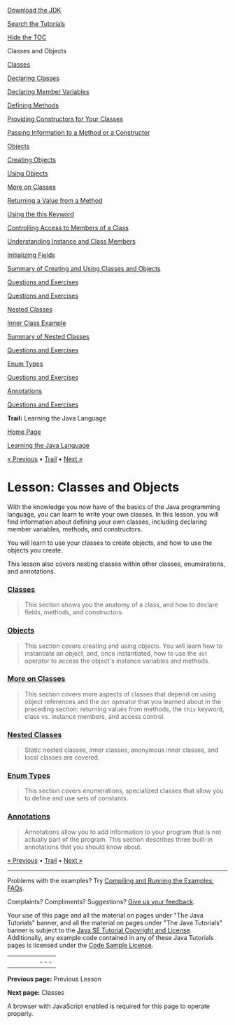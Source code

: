 [Download
the JDK](http://java.sun.com/javase/6/download.jsp)
  
[Search the
Tutorials](../../search.html)
  
[Hide the TOC](javascript:toggleLeft())

Classes and Objects

[Classes](classes.html)

[Declaring Classes](classdecl.html)

[Declaring Member Variables](variables.html)

[Defining Methods](methods.html)

[Providing Constructors for Your Classes](constructors.html)

[Passing Information to a Method or a Constructor](arguments.html)

[Objects](objects.html)

[Creating Objects](objectcreation.html)

[Using Objects](usingobject.html)

[More on Classes](more.html)

[Returning a Value from a Method](returnvalue.html)

[Using the this Keyword](thiskey.html)

[Controlling Access to Members of a Class](accesscontrol.html)

[Understanding Instance and Class Members](classvars.html)

[Initializing Fields](initial.html)

[Summary of Creating and Using Classes and Objects](summaryclasses.html)

[Questions and Exercises](QandE/creating-questions.html)

[Questions and Exercises](QandE/objects-questions.html)

[Nested Classes](nested.html)

[Inner Class Example](innerclasses.html)

[Summary of Nested Classes](summarynested.html)

[Questions and Exercises](QandE/nested-questions.html)

[Enum Types](enum.html)

[Questions and Exercises](QandE/enum-questions.html)

[Annotations](annotations.html)

[Questions and Exercises](QandE/annotations-questions.html)

**Trail:** Learning the Java Language

[Home Page](../../index.html)
>
[Learning the Java Language](../index.html)

[« Previous](../nutsandbolts/index.html) • [Trail](../TOC.html) • [Next »](classes.html)

# Lesson: Classes and Objects

With the knowledge you now have of the basics of
the Java programming language, you can learn to write your own
classes. In this
lesson,
you will find information
about defining your own classes, including declaring
member variables, methods, and constructors.

You will learn to use your classes to create objects, and how to use the objects you create.

This
lesson
also covers nesting classes
within other classes, enumerations, and annotations.

### [Classes](classes.html)

> This section shows you the anatomy of a class, and how
> to declare fields, methods, and constructors.

### [Objects](objects.html)

> This section covers creating and using objects. You will learn how to instantiate an object, and,
> once instantiated, how to use the `dot` operator to access the object's instance variables and methods.

### [More on Classes](more.html)

> This section covers more aspects of classes that depend on using object references and the `dot` operator
> that you learned about in the preceding section:
> returning values from methods, the `this` keyword, class vs. instance members, and access control.

### [Nested Classes](nested.html)

> Static nested classes, inner classes, anonymous inner
> classes, and local classes are covered.

### [Enum Types](enum.html)

> This section covers enumerations, specialized classes that allow you to define and use sets of constants.

### [Annotations](annotations.html)

> Annotations allow you to add information to your program that is not actually part of the program. This section
> describes three built-in annotations that you should know about.

[« Previous](../nutsandbolts/index.html)
•
[Trail](../TOC.html)
•
[Next »](classes.html)

---

Problems with the examples? Try [Compiling and Running
the Examples: FAQs](../../information/run-examples.html).
  
Complaints? Compliments? Suggestions? [Give
us your feedback](http://download.oracle.com/javase/feedback.html).

Your use of this page and all the material on pages under "The Java Tutorials" banner,
and all the material on pages under "The Java Tutorials" banner is subject to the [Java SE Tutorial Copyright
and License](../../information/license.html).
Additionally, any example code contained in any of these Java
Tutorials pages is licensed under the
[Code
Sample License](http://developers.sun.com/license/berkeley_license.html).

|  |  |  |  |  |
| --- | --- | --- | --- | --- |
| |  |  | | --- | --- | | duke image | Oracle logo | | [About Oracle](http://www.oracle.com/us/corporate/index.html) | [Oracle Technology Network](http://www.oracle.com/technology/index.html) | [Terms of Service](https://www.samplecode.oracle.com/servlets/CompulsoryClickThrough?type=TermsOfService) | Copyright © 1995, 2011 Oracle and/or its affiliates. All rights reserved. |

**Previous page:** Previous Lesson
  
**Next page:** Classes




A browser with JavaScript enabled is required for this page to operate properly.